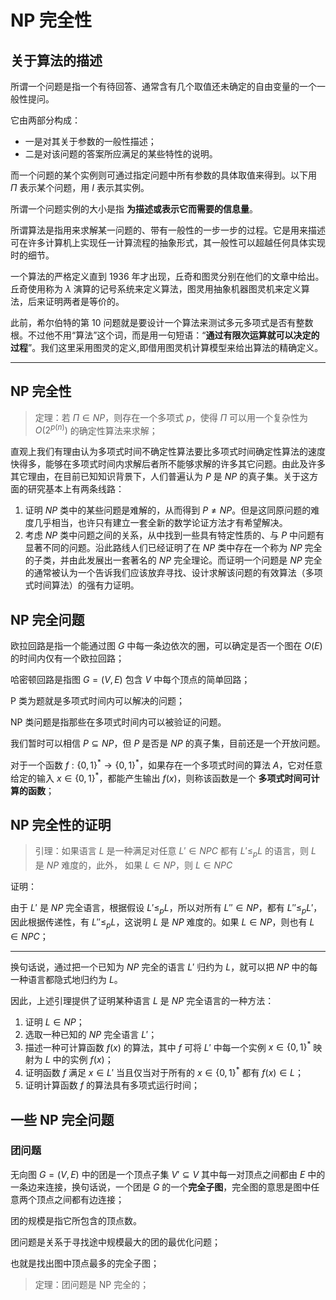 # NP 完全性

[annotation]: [id] (a2584fca-7a71-451a-8bac-3ae31d43c827)
[annotation]: [status] (public)
[annotation]: [create_time] (2021-11-28 22:21:13)
[annotation]: [category] (计算机科学)
[annotation]: [tags] (算法)
[annotation]: [comments] (true)
[annotation]: [url] (http://blog.ccyg.studio/article/a2584fca-7a71-451a-8bac-3ae31d43c827)


## 关于算法的描述

所谓一个问题是指一个有待回答、通常含有几个取值还未确定的自由变量的一个一般性提问。

它由两部分构成：

- 一是对其关于参数的一般性描述；
- 二是对该问题的答案所应满足的某些特性的说明。

而一个问题的某个实例则可通过指定问题中所有参数的具体取值来得到。以下用 $Π$ 表示某个问题，用 $Ι$ 表示其实例。

所谓一个问题实例的大小是指 **为描述或表示它而需要的信息量**。

所谓算法是指用来求解某一问题的、带有一般性的一步一步的过程。它是用来描述可在许多计算机上实现任一计算流程的抽象形式，其一般性可以超越任何具体实现时的细节。

一个算法的严格定义直到 1936 年才出现，丘奇和图灵分别在他们的文章中给出。丘奇使用称为 $λ$ 演算的记号系统来定义算法，图灵用抽象机器图灵机来定义算法，后来证明两者是等价的。

此前，希尔伯特的第 10 问题就是要设计一个算法来测试多元多项式是否有整数根。不过他不用“算法”这个词，而是用一句短语：“**通过有限次运算就可以决定的过程**”。我们这里采用图灵的定义,即借用图灵机计算模型来给出算法的精确定义。

----

## NP 完全性

> 定理：若 $\Pi \in NP$，则存在一个多项式 $p$，使得 $\Pi$ 可以用一个复杂性为 $O(2^{p(n)})$ 的确定性算法来求解；

直观上我们有理由认为多项式时间不确定性算法要比多项式时间确定性算法的速度快得多，能够在多项式时间内求解后者所不能够求解的许多其它问题。由此及许多其它理由，在目前已知知识背景下，人们普遍认为 $P$ 是 $NP$ 的真子集。关于这方面的研究基本上有两条线路：

1. 证明 $NP$ 类中的某些问题是难解的，从而得到 $P \neq NP$。但是这同原问题的难度几乎相当，也许只有建立一套全新的数学论证方法才有希望解决。
2. 考虑 $NP$ 类中问题之间的关系，从中找到一些具有特定性质的、与 $P$ 中问题有显著不同的问题。沿此路线人们已经证明了在 $NP$ 类中存在一个称为 $NP$ 完全的子类，并由此发展出一套著名的 $NP$ 完全理论。而证明一个问题是 $NP$ 完全的通常被认为一个告诉我们应该放弃寻找、设计求解该问题的有效算法（多项式时间算法）的强有力证明。

## NP 完全问题

欧拉回路是指一个能通过图 $G$ 中每一条边依次的圈，可以确定是否一个图在 $O(E)$ 的时间内仅有一个欧拉回路；

哈密顿回路是指图 $G=(V, E)$ 包含 $V$ 中每个顶点的简单回路；

P 类为题就是多项式时间内可以解决的问题；

NP 类问题是指那些在多项式时间内可以被验证的问题。

我们暂时可以相信 $P \subseteq NP$，但 $P$ 是否是 $NP$ 的真子集，目前还是一个开放问题。

对于一个函数 $f:\{0, 1\}^* \to \{0, 1\}^*$，如果存在一个多项式时间的算法 $A$，它对任意给定的输入 $x \in \{0, 1\}^*$，都能产生输出 $f(x)$，则称该函数是一个 **多项式时间可计算的函数**；

## NP 完全性的证明

> 引理：如果语言 $L$ 是一种满足对任意 $L'\in NPC$ 都有 $L'\leqslant_p L$ 的语言，则 $L$ 是 $NP$ 难度的，此外， 如果 $L \in NP$，则 $L \in NPC$

证明：

由于 $L'$ 是 $NP$ 完全语言，根据假设 $L'\leqslant_p L$，所以对所有 $L'' \in NP$，都有 $L''\leqslant_p L'$，因此根据传递性，有 $L'' \leqslant_p L$，这说明 $L$ 是 $NP$ 难度的。如果 $L \in NP$，则也有 $L \in NPC$；

---

换句话说，通过把一个已知为 $NP$ 完全的语言 $L'$ 归约为 $L$，就可以把 $NP$ 中的每一种语言都隐式地归约为 $L$。

因此，上述引理提供了证明某种语言 $L$ 是 $NP$ 完全语言的一种方法：

1. 证明 $L \in NP$；
2. 选取一种已知的 $NP$ 完全语言 $L'$；
3. 描述一种可计算函数 $f(x)$ 的算法，其中 $f$ 可将 $L'$ 中每一个实例 $x \in \{0 , 1\}^*$ 映射为 $L$ 中的实例 $f(x)$；
4. 证明函数 $f$ 满足 $x \in L'$ 当且仅当对于所有的 $x \in \{0 , 1\}^*$ 都有 $f(x) \in L$；
5. 证明计算函数 $f$ 的算法具有多项式运行时间；

## 一些 NP 完全问题

### 团问题

无向图 $G = (V, E)$ 中的团是一个顶点子集 $V'\subseteq V$ 其中每一对顶点之间都由 $E$ 中的一条边来连接，换句话说，一个团是 $G$ 的一个**完全子图**，完全图的意思是图中任意两个顶点之间都有边连接；

团的规模是指它所包含的顶点数。

团问题是关系于寻找途中规模最大的团的最优化问题；

也就是找出图中顶点最多的完全子图；

> 定理：团问题是 NP 完全的；

